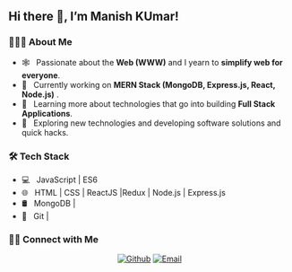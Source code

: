 <h2> Hi there 👋, I’m Manish KUmar!</h2>

<h3> 👨🏻‍💻 About Me </h3>

- 🕸️ &nbsp; Passionate about the **Web (WWW)** and I yearn to **simplify web for everyone**.
- 🔭 &nbsp; Currently working on **MERN Stack (MongoDB, Express.js, React, Node.js)** .
- 🌱 &nbsp; Learning more about technologies that go into building **Full Stack Applications**.
- 🤔 &nbsp; Exploring new technologies and developing software solutions and quick hacks.

<h3>🛠 Tech Stack</h3>

- 💻 &nbsp; JavaScript | ES6 
- 🌐 &nbsp; HTML | CSS | ReactJS |Redux | Node.js | Express.js
- 🛢 &nbsp; MongoDB |
- 🔧 &nbsp; Git |

<h3> 🤝🏻 Connect with Me </h3>

<p align="center">
<!-- <a href="https://www.linkedin.com/in/md-taaj-uddin-80258617b/"><img alt="LinkedIn" src="https://img.shields.io/badge/LinkedIn-Md%20Taaj%20Uddin-blue?style=flat&logo=linkedin"></a> -->
<a href="https://github.com/manish221298"><img alt="Github" src="https://img.shields.io/badge/GitHub-manish221298-blue?style=flat&logo=github"></a>
<a href="mailto:iammnsh01@gmail.com"><img alt="Email" src="https://img.shields.io/badge/Email-iammnsh01%40gmail.com-blue?style=flat&logo=gmail"></a>
</p>
